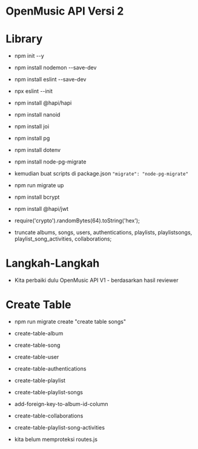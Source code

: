 # OpenMusic API Versi 2

# Library
- npm init --y
- npm install nodemon --save-dev
- npm install eslint --save-dev
- npx eslint --init
- npm install @hapi/hapi
- npm install nanoid

- npm install joi
- npm install pg
- npm install dotenv
- npm install node-pg-migrate

- kemudian buat scripts di package.json `"migrate": "node-pg-migrate"`
- npm run migrate up

- npm install bcrypt
- npm install @hapi/jwt
- require('crypto').randomBytes(64).toString('hex');

- truncate albums, songs, users, authentications, playlists, playlistsongs, playlist_song_activities, collaborations;

# Langkah-Langkah

- Kita perbaiki dulu OpenMusic API V1 - berdasarkan hasil reviewer

# Create Table
- npm run migrate create "create table songs"
- create-table-album
- create-table-song
- create-table-user
- create-table-authentications
- create-table-playlist
- create-table-playlist-songs
- add-foreign-key-to-album-id-column
- create-table-collaborations
- create-table-playlist-song-activities

- kita belum memproteksi routes.js